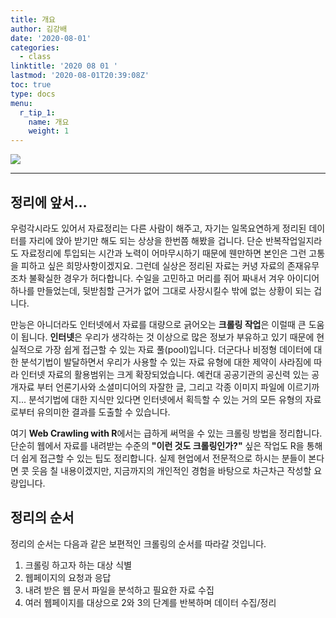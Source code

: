 ```yaml
---
title: 개요
author: 김강배
date: '2020-08-01'
categories:
  - class
linktitle: '2020 08 01 '
lastmod: '2020-08-01T20:39:08Z'
toc: true
type: docs
menu:
  r_tip_1:
    name: 개요
    weight: 1
---
```

![](https://user-images.githubusercontent.com/30010992/89122878-fe867980-d505-11ea-812f-50da4890223b.png)

---

## **정리에 앞서...**

우렁각시라도 있어서 자료정리는 다른 사람이 해주고, 자기는 일목요연하게 정리된 데이터를 자리에 앉아 받기만 해도 되는 상상을 한번쯤 해봤을 겁니다. 단순 반복작업일지라도 자료정리에 투입되는 시간과 노력이 어마무시하기 때문에 웬만하면 본인은 그런 고통을 피하고 싶은 희망사항이겠지요. 그런데 실상은 정리된 자료는 커녕 자료의 존재유무조차 불확실한 경우가 허다합니다. 수일을 고민하고 머리를 쥐어 짜내서 겨우 아이디어 하나를 만들었는데, 뒷받침할 근거가 없어 그대로 사장시킬수 밖에 없는 상황이 되는 겁니다. 

만능은 아니더라도 인터넷에서 자료를 대량으로 긁어오는 **크롤링 작업**은 이럴때 큰 도움이 됩니다. **인터넷**은 우리가 생각하는 것 이상으로 많은 정보가 부유하고 있기 때문에 현실적으로 가장 쉽게 접근할 수 있는 자료 풀(pool)입니다. 더군다나 비정형 데이터에 대한 분석기법이 발달하면서 우리가 사용할 수 있는 자료 유형에 대한 제약이 사라짐에 따라 인터넷 자료의 활용범위는 크게 확장되었습니다. 예컨대 공공기관의 공신력 있는 공개자료 부터 언론기사와 소셜미디어의 자잘한 글, 그리고 각종 이미지 파일에 이르기까지... 분석기법에 대한 지식만 있다면 인터넷에서 획득할 수 있는 거의 모든 유형의 자료로부터 유의미한 결과를 도출할 수 있습니다. 

여기 **Web Crawling with R**에서는 급하게 써먹을 수 있는 크롤링 방법을 정리합니다. 단순히 웹에서 자료를 내려받는 수준의 **"이런 것도 크롤링인가?"** 싶은 작업도 R을 통해 더 쉽게 접근할 수 있는 팁도 정리합니다. 실제 현업에서 전문적으로 하시는 분들이 본다면 콧 웃음 칠 내용이겠지만, 지금까지의 개인적인 경험을 바탕으로 차근차근 작성할 요량입니다.  



## **정리의 순서**

정리의 순서는 다음과 같은 보편적인 크롤링의 순서를 따라갈 것입니다.

1. 크롤링 하고자 하는 대상 식별
2. 웹페이지의 요청과 응답
3. 내려 받은 웹 문서 파일을 분석하고 필요한 자료 수집
4. 여러 웹페이지를 대상으로 2와 3의 단계를 반복하며 데이터 수집/정리
